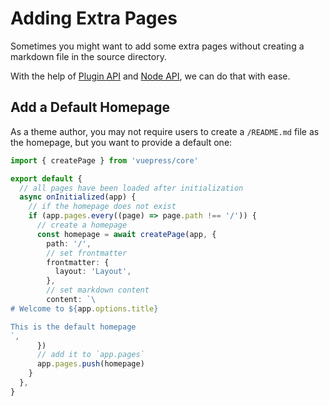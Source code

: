# Adding Extra Pages

Sometimes you might want to add some extra pages without creating a markdown file in the source directory.

With the help of [Plugin API](../../reference/plugin-api.md) and [Node API](../../reference/node-api.md), we can do that with ease.

## Add a Default Homepage

As a theme author, you may not require users to create a `/README.md` file as the homepage, but you want to provide a default one:

```ts
import { createPage } from 'vuepress/core'

export default {
  // all pages have been loaded after initialization
  async onInitialized(app) {
    // if the homepage does not exist
    if (app.pages.every((page) => page.path !== '/')) {
      // create a homepage
      const homepage = await createPage(app, {
        path: '/',
        // set frontmatter
        frontmatter: {
          layout: 'Layout',
        },
        // set markdown content
        content: `\
# Welcome to ${app.options.title}

This is the default homepage
`,
      })
      // add it to `app.pages`
      app.pages.push(homepage)
    }
  },
}
```
